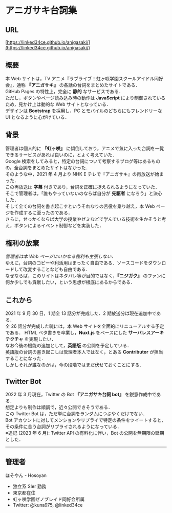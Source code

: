 # アニガサキ台詞集

## URL

[https://linked34ce.github.io/anigasaki/](https://linked34ce.github.io/anigasaki/)

## 概要

本 Web サイトは，TV アニメ『ラブライブ！虹ヶ咲学園スクールアイドル同好会』，通称 **『アニガサキ』** の各話の台詞をまとめたサイトである．<br>
GitHub Pages の特性上，完全に **静的** なサービスである．<br>
ただし，ボタンやページ読み込み時の動作は **JavaScript** により制御されているため，見かけ上は動的な Web サイトとなっている．<br>
デザインは **Bootstrap** を採用し，PC とモバイルのどちらにもフレンドリーな UI となるように心がけている．

## 背景

管理者は個人的に **『虹ヶ咲』** に傾倒しており，アニメで気に入った台詞を一覧できるサービスがあれば良いのに，とよく考えていた．<br>
Google 検索をしてみると，特定の台詞について考察するブログ等はあるものの，全台詞をまとめたサイトはなかった．<br>
そのような中，2021 年 4 月より NHK E テレで『アニガサキ』の再放送が始まった．<br>
この再放送は **字幕** 付きであり，台詞を正確に捉えられるようになっていた．<br>
そこで管理者は，「誰もやっていないのならば自分が **先駆者** になろう」と決心した．<br>
そして全ての台詞を書き起こすというそれなりの苦役を乗り越え，本 Web ページを作成するに至ったのである．<br>
さらに，せっかくならば大学の授業やゼミなどで学んでいる技術を生かそうと考え，ボタンによるイベント制御などを実装した．

## 権利の放棄

_管理者は本 Web ページにいかなる権利も主張しない．_ <br>
ゆえに，台詞のコピーや利活用はまったく自由である．ソースコードをダウンロードして改変することなども自由である．<br>
なぜならば，このサイトはネタバレ等が目的ではなく，**『ニジガク』** のファンに何か少しでも貢献したい，という思想が根底にあるからである．

## これから

2021 年 9 月 30 日，1 期全 13 話分が完成した．2 期放送分は現在追加中である．<br>
全 26 話分が完成した暁には，本 Web サイトを全面的にリニューアルする予定である．
HTML ベタ書きを卒業し，**Nuxt.js** をベースにした **サーバレスアーキテクチャ** を実現したい．<br>
なお今後の機能の追加として，**英語版** の公開を予定している．<br>
英語版の台詞の書き起こしは管理者本人ではなく，とある **Contributor** が担当することになった．<br>
しかしそれが誰なのかは，今の段階ではまだ伏せておくことにする．

## Twitter Bot

2022 年 3 月現在，Twitter の Bot **『アニガサキ台詞 bot』** を鋭意作成中である．<br>
想定よりも制作は順調で，近々公開できそうである．<br>
この Twitter Bot は，ただ単に台詞をランダムにつぶやくだけでない．<br>
Bot アカウントに対してメンションやリプライで特定の条件をツイートすると，その条件に合う台詞がリプライされるようになっている．<br>
※追記 (2023 年 6 月): Twitter API の有料化に伴い，Bot の公開を無期限の延期とした．

---

## 管理者

ほそやん - Hosoyan

-   独立系 SIer 勤務
-   東京都在住
-   虹ヶ咲学園ゼノブレイド同好会所属
-   Twitter: @kuna975, @linked34ce
